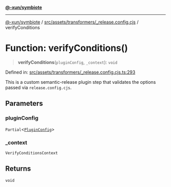 [**@-xun/symbiote**](../../../../../README.md)

***

[@-xun/symbiote](../../../../../README.md) / [src/assets/transformers/\_release.config.cjs](../README.md) / verifyConditions

# Function: verifyConditions()

> **verifyConditions**(`pluginConfig`, `_context`): `void`

Defined in: [src/assets/transformers/\_release.config.cjs.ts:293](https://github.com/Xunnamius/symbiote/blob/6997faa5359efb83c247c1b6e5dcf27da55db104/src/assets/transformers/_release.config.cjs.ts#L293)

This is a custom semantic-release plugin step that validates the options
passed via `release.config.cjs`.

## Parameters

### pluginConfig

`Partial`\<[`PluginConfig`](../type-aliases/PluginConfig.md)\>

### \_context

`VerifyConditionsContext`

## Returns

`void`
